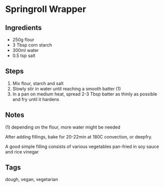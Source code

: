 # Springroll Wrapper

## Ingredients

* 250g flour
* 3 Tbsp corn starch 
* 300ml water 
* 0.5 tsp salt

## Steps

1. Mix flour, starch and salt
2. Slowly stir in water until reaching a smooth batter (1) 
3. In a pan on medium heat, spread 2-3 Tbsp batter as thinly as possible and fry until it hardens

## Notes

(1) depending on the flour, more water might be needed 

After adding fillings, bake for 20-22min at 180C convection, or deepfry.

A good simple filling consists of various vegetables pan-fried in soy sauce and rice vinegar

## Tags
dough, vegan, vegetarian
